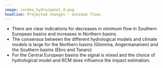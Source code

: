 ```yaml
---
image: cordex_hydro/panel_4.png
headline: Projected changes – minimum flows
---
```


- There are clear indications for decreases in minimum flow in Southern European
  basins and increases in Northern basins.
- The consensus between the different hydrological models and climate models is
  large for the Northern basins (Glomma, Angermanalven) and the Southern basins
  (Ebro and Tanaro)
- For the Central European basins the signal is mixed and the choice of
  hydrological model and RCM does influence the impact estimation.
